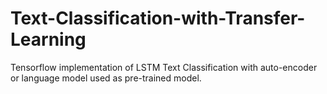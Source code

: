 # Text-Classification-with-Transfer-Learning
Tensorflow implementation of LSTM Text Classification with auto-encoder or language model used as pre-trained model.

